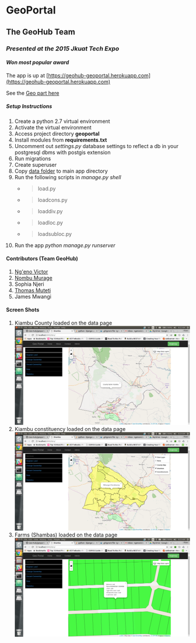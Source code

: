 # GeoPortal

## The GeoHub Team

### _Presented at the 2015 Jkuat Tech Expo_

#### _Won most popular award_

The app is up at [https://geohub-geoportal.herokuapp.com](https://geohub-geoportal.herokuapp.com)

See the [Geo part here](https://geohub-geoportal.herokuapp.com/data/)

##### _Setup Instructions_

1. Create a python 2.7 virtual environment
2. Activate the virtual environment
3. Access project directory  **geoportal**
4. Install modules from **requirements.txt**
5. Uncomment out _settings.py_ database settings to reflect a db in your postgresql dbms with postgis extension
6. Run migrations
7. Create superuser
8. Copy [data folder](https://drive.google.com/drive/folders/0B3BfzupGx1AFNzRLUGRnanlkWk0?resourcekey=0-Vd2DhaaIW67X9XXdiJy7eg&usp=sharing) to main app directory
9. Run the following scripts in _manage.py shell_
    * > load.py
    * > loadcons.py
    * > loaddiv.py
    * > loadloc.py
    * > loadsubloc.py
10. Run the app _python manage.py runserver_

#### Contributors (Team GeoHub)

1. [Ng'eno Victor](https://github.com/ngenovictor)
2. [Nombu Murage](https://github.com/nombumurage)
3. Sophia Njeri
4. [Thomas Muteti](https://github.com/Thom03)
5. James Mwangi

#### Screen Shots

1. Kiambu County loaded on the data page
    ![Kiambu County](screenshots/kiambu_county.png)
2. Kiambu constituency loaded on the data page
    ![Constituency View](screenshots/constituency_view.png)
3. Farms (Shambas) loaded on the data page
    ![Shamba View Example](screenshots/shamba_view_rates_paid.png)
